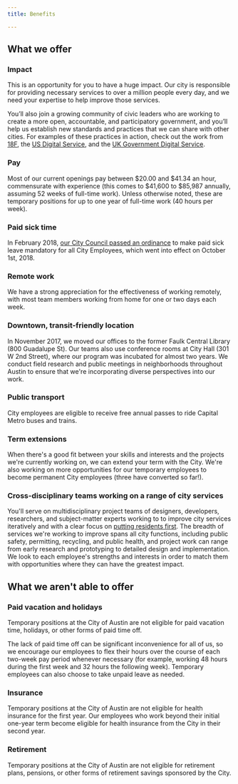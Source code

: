```yaml
---
title: Benefits

---
```


## What we offer

### Impact
This is an opportunity for you to have a huge impact. Our city is responsible for providing necessary services to over a million people every day, and we need your expertise to help improve those services.

You’ll also join a growing community of civic leaders who are working to create a more open, accountable, and participatory government, and you’ll help us establish new standards and practices that we can share with other cities. For examples of these practices in action, check out the work from [18F](https://18f.gsa.gov/), the [US Digital Service](https://www.usds.gov/), and the [UK Government Digital Service](https://gds.blog.gov.uk/).

### Pay
Most of our current openings pay between $20.00 and $41.34 an hour, commensurate with experience (this comes to $41,600 to $85,987 annually, assuming 52 weeks of full-time work). Unless otherwise noted, these are temporary positions for up to one year of full-time work (40 hours per week).

### Paid sick time
In February 2018, [our City Council passed an ordinance](https://www.statesman.com/news/local/austin-becomes-1st-city-texas-mandate-paid-sick-leave/VPoSe9ZAboJVom5eLLAEDJ/) to make paid sick leave mandatory for all City Employees, which went into effect on October 1st, 2018.

### Remote work
We have a strong appreciation for the effectiveness of working remotely, with most team members working from home for one or two days each week.

### Downtown, transit-friendly location
In November 2017, we moved our offices to the former Faulk Central Library (800 Guadalupe St). Our teams also use conference rooms at City Hall (301 W 2nd Street), where our program was incubated for almost two years. We conduct field research and public meetings in neighborhoods throughout Austin to ensure that we're incorporating diverse perspectives into our work.

### Public transport
City employees are eligible to receive free annual passes to ride Capital Metro buses and trains.

### Term extensions
When there's a good fit between your skills and interests and the projects we're currently working on, we can extend your term with the City. We're also working on more opportunities for our temporary employees to become permanent City employees (three have converted so far!).

### Cross-disciplinary teams working on a range of city services
You'll serve on multidisciplinary project teams of designers, developers, researchers, and subject-matter experts working to to improve city services iteratively and with a clear focus on [putting residents first](/how-we-work/). The breadth of services we're working to improve spans all city functions, including public safety, permitting, recycling, and public health, and project work can range from early research and prototyping to detailed design and implementation. We look to each employee's strengths and interests in order to match them with opportunities where they can have the greatest impact.


## What we aren't able to offer

### Paid vacation and holidays
Temporary positions at the City of Austin are not eligible for paid vacation time, holidays, or other forms of paid time off. 

The lack of paid time off can be significant inconvenience for all of us, so we encourage our employees to flex their hours over the course of each two-week pay period whenever necessary (for example, working 48 hours during the first week and 32 hours the following week). Temporary employees can also choose to take unpaid leave as needed.

### Insurance
Temporary positions at the City of Austin are not eligible for health insurance for the first year. Our employees who work beyond their initial one-year term become eligible for health insurance from the City in their second year.

### Retirement
Temporary positions at the City of Austin are not eligible for retirement plans, pensions, or other forms of retirement savings sponsored by the City.
